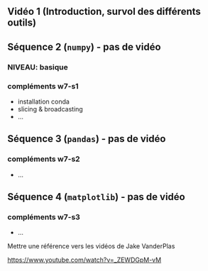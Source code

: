 ## Vidéo 1 (Introduction, survol des différents outils)


## Séquence 2 (`numpy`) - pas de vidéo
### NIVEAU: basique
### compléments w7-s1

* installation conda
* slicing & broadcasting
* ...


## Séquence 3 (`pandas`) - pas de vidéo
### compléments w7-s2
* ...


## Séquence 4 (`matplotlib`) - pas de vidéo
### compléments w7-s3
* ...



Mettre une référence vers les vidéos de Jake VanderPlas

https://www.youtube.com/watch?v=_ZEWDGpM-vM
